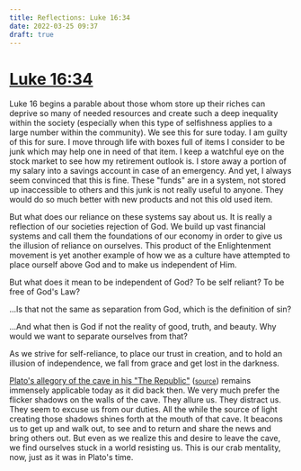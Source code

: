 ```yaml
---
title: Reflections: Luke 16:34
date: 2022-03-25 09:37
draft: true
---
```


# [Luke 16:34](http://www.drbo.org/cgi-bin/d?b=drl&bk=49&ch=12&l=16-#x)

Luke 16 begins a parable about those whom store up their riches can deprive so
many of needed resources and create such a deep inequality within the society
(especially when this type of selfishness applies to a large number within the
community). We see this for sure today. I am guilty of this for sure. I move
through life with boxes full of items I consider to be junk which may help one
in need of that item. I keep a watchful eye on the stock market to see how my
retirement outlook is. I store away a portion of my salary into a savings
account in case of an emergency. And yet,
I always seem convinced that this is fine. These "funds" are in a system,
not stored up inaccessible to others and this junk is not really useful to
anyone. They would do so much better with new products and not this old
used item.

But what does our reliance on these systems say about us. It is really
a reflection of our societies rejection of God. We build up vast
financial systems and call them the foundations of our economy in order
to give us the illusion of reliance on ourselves. This product of the 
Enlightenment movement is yet another example of how we as a culture 
have attempted to place ourself above God and to make us independent of Him. 

But what does it mean to be independent of God? To be self reliant? To
be free of God's Law?

...Is that not the same as separation from God, which is the definition of sin?

...And what then is God if not the reality of good, truth, and beauty. Why would we 
want to separate ourselves from that?

As we strive for self-reliance, to place our trust in creation, and to hold an
illusion of independence, we fall from grace and get 
lost in the darkness. 

[Plato's allegory of the cave in his "The Republic"](https://www.thoughtco.com/the-allegory-of-the-cave-120330)
(<small>[source](http://classics.mit.edu/Plato/republic.mb.txt)</small>)
remains immensely applicable today as it did back then. We very much prefer the
flicker shadows on the walls of the cave. They allure us. They distract us.
They seem to excuse us from our duties. All the while the source of light creating those shadows
shines forth at the mouth of that cave. It beacons us to get up and walk out, to see and to return and share
the news and bring others out. But even as we realize this and desire to leave the cave, we find ourselves stuck
in a world resisting us. This is our crab mentality, now, just as it was in Plato's time.
